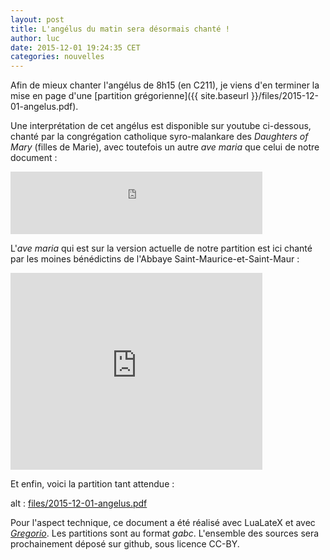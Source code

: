 ```yaml
---
layout: post
title: L'angélus du matin sera désormais chanté !
author: luc
date: 2015-12-01 19:24:35 CET
categories: nouvelles
---
```


Afin de mieux chanter l'angélus de 8h15 (en C211), je viens d'en terminer la mise en page d'une [partition grégorienne]({{ site.baseurl }}/files/2015-12-01-angelus.pdf).

Une interprétation de cet angélus est disponible sur youtube ci-dessous, chanté par la congrégation catholique syro-malankare des *Daughters of Mary* (filles de Marie), avec toutefois un autre *ave maria* que celui de notre document :

<iframe width="80%" height="100" src="https://www.youtube.com/embed/g7BbncHyw9E" frameborder="0" allowfullscreen></iframe>

L'*ave maria* qui est sur la version actuelle de notre partition est ici chanté par les moines bénédictins de l'Abbaye Saint-Maurice-et-Saint-Maur :

<iframe width="80%" height="315" src="https://www.youtube.com/embed/LSAPvTeyfZk" frameborder="0" allowfullscreen></iframe>

Et enfin, voici la partition tant attendue :

<object data="files/2015-12-01-angelus.pdf" type="application/pdf" width="80%" height="500">
  alt : <a href="files/2015-12-01-angelus.pdf">files/2015-12-01-angelus.pdf</a>
</object>


Pour l'aspect technique, ce document a été réalisé avec LuaLateX et avec [*Gregorio*](https://gregorio-project.github.io/). Les partitions sont au format *gabc*. L'ensemble des sources sera prochainement déposé sur github, sous licence CC-BY.
